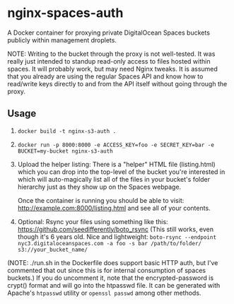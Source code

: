 # nginx-spaces-auth

A Docker container for proxying private DigitalOcean Spaces buckets publicly within management droplets.

NOTE: Writing to the bucket through the proxy is not well-tested. It was really just intended to standup
read-only access to files hosted within spaces. It will probably work, but may need Nginx tweaks. It is
assumed that you already are using the regular Spaces API and know how to read/write keys directly to
and from the API itself without going through the proxy.

## Usage

1. `docker build -t nginx-s3-auth .`
2. `docker run -p 8000:8000 -e ACCESS_KEY=foo -e SECRET_KEY=bar -e BUCKET=my-bucket nginx-s3-auth`
3.  Upload the helper listing:
    There is a "helper" HTML file (listing.html) which you can drop into the top-level of the bucket
    you're interested in which will auto-magically list all of the files in your bucket's folder hierarchy
    just as they show up on the Spaces webpage.

    Once the container is running you should be able to visit: http://example.com:8000/listing.html
    and see all of your contents.
4. Optional: Rsync your files using something like this: https://github.com/seedifferently/boto_rsync
   (This still works, even though it's 6 years old. Nice and lightweight:
   `boto-rsync --endpoint nyc3.digitaloceanspaces.com -a foo -s bar /path/to/folder/ s3://your_bucket_name/`


(NOTE: ./run.sh in the Dockerfile does support basic HTTP auth, but I've commented that out
since this is for internal consumption of spaces buckets.)
If you do uncomment it, note that the encrypted-password is crypt() format and will go into the htpasswd file.
It can be generated with Apache's `htpasswd` utility or `openssl passwd` among
other methods.

